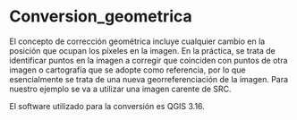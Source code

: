 # Conversion_geometrica

El concepto de corrección geométrica incluye cualquier cambio en la posición que ocupan los píxeles en la imagen. En la práctica, se trata de identificar puntos en la imagen a corregir que coinciden con puntos de otra imagen o cartografía que se adopte como referencia, por lo que esencialmente se trata de una nueva georreferenciación de la imagen. Para nuestro ejemplo se va a utilizar una imagen carente de SRC.

El software utilizado para la conversión es QGIS 3.16.
